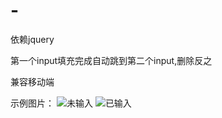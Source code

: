 # -

依赖jquery

第一个input填充完成自动跳到第二个input,删除反之

兼容移动端

示例图片： ![未输入](<https://github.com/timeneverover/WXPasswordInput/raw/master/img/example1.png>) ![已输入](<https://github.com/timeneverover/WXPasswordInput/raw/master/img/example2.png>)

